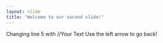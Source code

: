 ```yaml
---
layout: slide
title: "Welcome to our second slide!"
---
```

Changing line 5 with //Your Text
Use the left arrow to go back!
